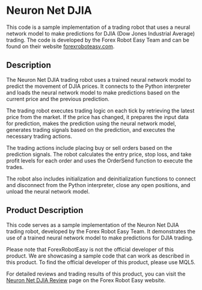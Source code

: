 # Neuron Net DJIA

This code is a sample implementation of a trading robot that uses a neural network model to make predictions for DJIA (Dow Jones Industrial Average) trading. The code is developed by the Forex Robot Easy Team and can be found on their website [forexroboteasy.com](https://forexroboteasy.com).

## Description

The Neuron Net DJIA trading robot uses a trained neural network model to predict the movement of DJIA prices. It connects to the Python interpreter and loads the neural network model to make predictions based on the current price and the previous prediction.

The trading robot executes trading logic on each tick by retrieving the latest price from the market. If the price has changed, it prepares the input data for prediction, makes the prediction using the neural network model, generates trading signals based on the prediction, and executes the necessary trading actions.

The trading actions include placing buy or sell orders based on the prediction signals. The robot calculates the entry price, stop loss, and take profit levels for each order and uses the OrderSend function to execute the trades.

The robot also includes initialization and deinitialization functions to connect and disconnect from the Python interpreter, close any open positions, and unload the neural network model.

## Product Description

This code serves as a sample implementation of the Neuron Net DJIA trading robot, developed by the Forex Robot Easy Team. It demonstrates the use of a trained neural network model to make predictions for DJIA trading.

Please note that ForexRobotEasy is not the official developer of this product. We are showcasing a sample code that can work as described in this product. To find the official developer of this product, please use MQL5.

For detailed reviews and trading results of this product, you can visit the [Neuron Net DJIA Review](https://forexroboteasy.com/forex-robot-review/neuron-net-djia-review-ai-driven-forex-software-for-djia-predictions/) page on the Forex Robot Easy website.
